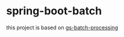 # spring-boot-batch

this project is based on [gs-batch-processing](https://github.com/spring-guides/gs-batch-processing)
